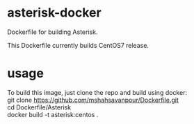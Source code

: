 # asterisk-docker
Dockerfile for building Asterisk.

This Dockerfile currently builds CentOS7 release. 

# usage
To build this image, just clone the repo and build using docker:  
    git clone https://github.com/mshahsavanpour/Dockerfile.git  
    cd Dockerfile/Asterisk  
    docker build -t asterisk:centos .  
